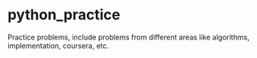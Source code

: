 # python_practice
Practice problems, include problems from different areas like algorithms, implementation, coursera, etc.
